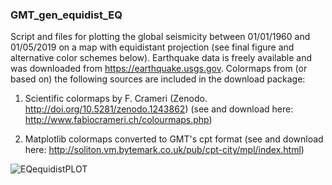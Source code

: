 ### GMT_gen_equidist_EQ

Script and files for plotting the global seismicity between 01/01/1960 and 01/05/2019 on a map with equidistant projection (see final figure and alternative color schemes below). Earthquake data is freely available and was downloaded from https://earthquake.usgs.gov.
Colormaps from (or based on) the following sources are included in the download package:

  1) Scientific colormaps by F. Crameri (Zenodo. http://doi.org/10.5281/zenodo.1243862)
    (see and download here: http://www.fabiocrameri.ch/colourmaps.php)

  2) Matplotlib colormaps converted to GMT's cpt format (see and download here: http://soliton.vm.bytemark.co.uk/pub/cpt-city/mpl/index.html)





![EQequidistPLOT](https://user-images.githubusercontent.com/23025878/58618395-d9bfc200-82c2-11e9-8432-8299a18c3f33.png)
